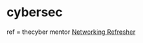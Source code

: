 # cybersec

ref = thecyber mentor
<a href="https://github.com/emrealkaya/cybersec/tree/master/Networking%20Refresher"> Networking Refresher </a>
